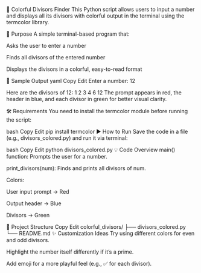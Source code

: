 📘 Colorful Divisors Finder
This Python script allows users to input a number and displays all its divisors with colorful output in the terminal using the termcolor library.

🎯 Purpose
A simple terminal-based program that:

Asks the user to enter a number

Finds all divisors of the entered number

Displays the divisors in a colorful, easy-to-read format

🧪 Sample Output
yaml
Copy
Edit
Enter a number: 12

Here are the divisors of 12:
1
2
3
4
6
12
The prompt appears in red, the header in blue, and each divisor in green for better visual clarity.

🛠️ Requirements
You need to install the termcolor module before running the script:

bash
Copy
Edit
pip install termcolor
▶️ How to Run
Save the code in a file (e.g., divisors_colored.py) and run it via terminal:

bash
Copy
Edit
python divisors_colored.py
💡 Code Overview
main() function: Prompts the user for a number.

print_divisors(num): Finds and prints all divisors of num.

Colors:

User input prompt → Red

Output header → Blue

Divisors → Green

📁 Project Structure
Copy
Edit
colorful_divisors/
├── divisors_colored.py
└── README.md
✨ Customization Ideas
Try using different colors for even and odd divisors.

Highlight the number itself differently if it’s a prime.

Add emoji for a more playful feel (e.g., ✅ for each divisor).